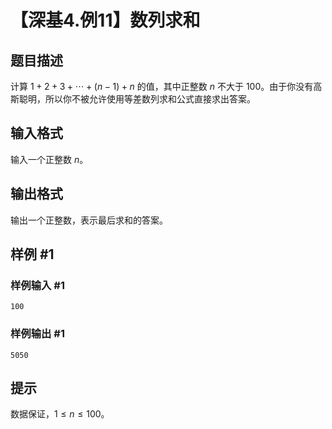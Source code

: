# 【深基4.例11】数列求和

## 题目描述

计算 $1+2+3+\cdots+(n-1)+n$ 的值，其中正整数 $n$ 不大于 100。由于你没有高斯聪明，所以你不被允许使用等差数列求和公式直接求出答案。

## 输入格式

输入一个正整数 $n$。

## 输出格式

输出一个正整数，表示最后求和的答案。

## 样例 #1

### 样例输入 #1

```
100
```

### 样例输出 #1

```
5050
```

## 提示

数据保证，$1 \leq n \leq 100$。